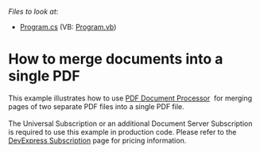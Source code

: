 <!-- default file list -->
*Files to look at*:

* [Program.cs](./CS/PdfMergeExample/Program.cs) (VB: [Program.vb](./VB/PdfMergeExample/Program.vb))
<!-- default file list end -->
# How to merge documents into a single PDF


<p>This example illustrates how to use <a href="https://documentation.devexpress.com/#DocumentServer/CustomDocument16491">PDF Document Processor</a>  for merging pages of two separate PDF files into a single PDF file.<br><br>The Universal Subscription or an additional Document Server Subscription is required to use this example in production code. Please refer to the <a href="https://www.devexpress.com/Subscriptions/">DevExpress Subscription</a> page for pricing information. </p>

<br/>


